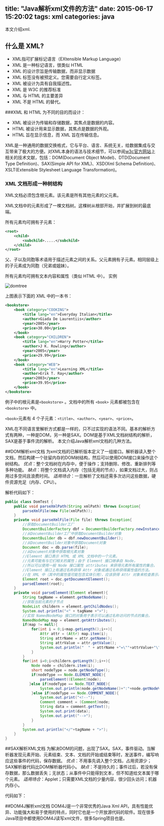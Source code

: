 title: "Java解析xml文件的方法"
date: 2015-06-17 15:20:02
tags: xml
categories: java
---
本文介绍xml.

## 什么是 XML?

- XML指可扩展标记语言（EXtensible Markup Language）
- XML 是一种标记语言，很类似 HTML 
- XML 的设计宗旨是传输数据，而非显示数据 
- XML 标签没有被预定义。您需要自行定义标签。 
- XML 被设计为具有自我描述性。 
- XML 是 W3C 的推荐标准 
- XML 与 HTML 的主要差异
- XML 不是 HTML 的替代。

###XML 和 HTML 为不同的目的而设计：

- XML 被设计为传输和存储数据，其焦点是数据的内容。
- HTML 被设计用来显示数据，其焦点是数据的外观。
- HTML 旨在显示信息，而 XML 旨在传输信息。

XML是一种通用的数据交换格式，它与平台、语言、系统无关，给数据集成与交互带来了极大的方便。对XML本身的语法与技术细节，可以参阅[w3c官方网站](http://www.w3c.org)上相关的技术文献，包括：DOM(Document Object Model)、DTD(Document Type Definition)、SAX(Simple API for XML)、XSD(Xml Schema Definition)、XSLT(Extensible Stylesheet Language Transformation)。

### XML 文档形成一种树结构
XML文档必须包含根元素。该元素是所有其他元素的父元素。

XML文档中的元素形成了一棵文档树。这棵树从根部开始，并扩展到树的最底端。

所有元素均可拥有子元素：

```xml
<root>
    <child>
        <subchild>.....</subchild>
    </child>
</root>
```

父、子以及同胞等术语用于描述元素之间的关系。父元素拥有子元素。相同层级上的子元素成为同胞（兄弟或姐妹）。

所有元素均可拥有文本内容和属性（类似 HTML 中）。
实例

![domtree](http://7xngpc.com1.z0.glb.clouddn.com/vernct_nodetree1.gif)

上图表示下面的 XML 中的一本书：
    
```xml
<bookstore>
    <book category="COOKING">
        <title lang="en">Everyday Italian</title> 
        <author>Giada De Laurentiis</author> 
        <year>2005</year> 
        <price>30.00</price> 
    </book>
    <book category="CHILDREN">
        <title lang="en">Harry Potter</title> 
        <author>J K. Rowling</author> 
        <year>2005</year> 
        <price>29.99</price> 
    </book>
    <book category="WEB">
        <title lang="en">Learning XML</title> 
        <author>Erik T. Ray</author> 
        <year>2003</year> 
        <price>39.95</price> 
    </book>
</bookstore>
```

例子中的根元素是`<bookstore>` 。文档中的所有 `<book>` 元素都被包含在 `<bookstore>` 中。

`<book>`元素有 4 个子元素：`<title>`、`<author>`、`<year>`、`<price>`。


XML在不同语言里解析方式都是一样的，只不过实现的语法不同。基本的解析方式有两种，一种是DOM，另一种是SAX。DOM是基于XML文档树结构的解析，SAX是基于事件流的解析。
本文介绍Java解析xml文档的几种方法。

##DOM解析xml文档
为xml文档的已解析版本定义了一组接口。解析器读入整个文档，然后构建一个驻留内存的DOM树结构，然后可以使用DOM接口来操作这个树结构。
*优点*：整个文档树在内存中，便于操作；支持删除、修改、重新排列等多种功能。
*缺点*：将整个文档调入内存（包括无用的节点），如果文档过大，则占用过多空间且浪费时间。
*适用场合*：一旦解析了文档还需多次访问这些数据，硬件资源充足（内存、CPU）。

解析代码如下：

```java
public class DomTest {
    public void parseXmlPath(String xmlPath) throws Exception{
        parseXmlFile(new File(xmlPath));
    }
    private void parseXmlFile(File file) throws Exception{
        //获取DocumentBuilder工厂
        DocumentBuilderFactory dbf = DocumentBuilderFactory.newInstance();
        //从DocumentBuilder工厂中获取DocumentBuilder对象
        DocumentBuilder db = dbf.newDocumentBuilder();
        //从DocumentBuilder对象中获取Document对象
        Document doc = db.parse(file);
        //从Document对象中获取根元素对象
        //Element 接口表示 HTML 或 XML 文档中的一个元素。
        //元素可能有与它们相关的属性；由于 Element 接口继承自 Node，
        //所以可以使用一般 Node 接口属性 attributes 来获得元素所有属性的集合。
        //Element 接口上有通过名称获得 Attr 对象或通过名称获得属性值的方法。
        //在 XML 中（其中的属性值可能包含实体引用），应该获得 Attr 对象来检查表示属性值的可能相当杂的子树。
        Element root = doc.getDocumentElement();
        parseElement(root);
    }
    private void parseElement(Element element){
        String tagName = element.getNodeName();
        //获取当前元素的子节点
        NodeList childern = element.getChildNodes();
        System.out.println("<" + tagName +">");
        //实现 NamedNodeMap 接口的对象用于表示可以通过名称访问的节点的集合。
        NamedNodeMap map = element.getAttributes();
        if(map != null){
            for(int i = 0;i<map.getLength();i++){
                Attr attr = (Attr) map.item(i);
                String attrName = attr.getName();
                String attrValue = attr.getValue();
                System.out.println("  " + attrName +"=\""+attrValue+"\"");
            }
        }
        for(int i=0;i<childern.getLength();i++){
            Node node = childern.item(i);
            short nodeType = node.getNodeType();
            if(nodeType == Node.ELEMENT_NODE){
                parseElement((Element)node);
           }else if(nodeType == Node.TEXT_NODE){
                System.out.println(node.getNodeName()+":"+node.getNodeValue());
            }else if(nodeType == Node.COMMENT_NODE){
                System.out.print("<!--");
                Comment comment = (Comment)node;
                String data = comment.getText();
                System.out.print(data);
                System.out.print("-->");
            }
        }
        System.out.println("</"+tagName + ">");
    }
}
```

##SAX解析XML文档
为解决DOM的问题，出现了SAX。SAX，事件驱动。当解析器发现元素开始、元素结束、文本、文档的开始或结束等时，发送事件，编写响应这些事件的代码，保存数据。
*优点*：不用事先调入整个文档，占用资源少；SAX解析器代码比DOM解析器代码小。
*缺点*：不是持久的；事件过后，若没有保存数据，那么数据丢失；无状态；从事件中只能得到文本，但不知道给文本属于哪个元素。
*适用场合*：Applet；只需要XML文档的少量内容，很少回头访问；机器内存小。

代码如下：

##DOM4J解析xml文档
DOM4J是一个非常优秀的Java Xml API，具有性能优异、功能强大和易于使用的特点，同时它也是一个开放源代码的软件。现在很多Java项目中都使用DOM4J读写xml文件，很多Spring项目也是。
